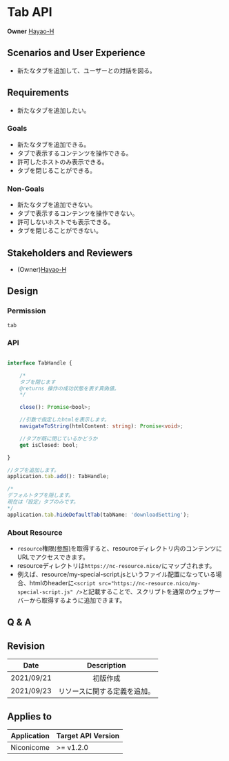 # Tab API

**Owner** [Hayao-H](https://github.com/Hayao-H)

## Scenarios and User Experience
- 新たなタブを追加して、ユーザーとの対話を図る。

## Requirements
-  新たなタブを追加したい。

### Goals
- 新たなタブを追加できる。
- タブで表示するコンテンツを操作できる。
- 許可したホストのみ表示できる。
- タブを閉じることができる。

### Non-Goals
- 新たなタブを追加できない。
- タブで表示するコンテンツを操作できない。
- 許可しないホストでも表示できる。
- タブを閉じることができない。

## Stakeholders and Reviewers
- (Owner)[Hayao-H](https://github.com/Hayao-H)

## Design

### Permission
```tab```

### API
```TypeScript

interface TabHandle {

    /*
    タブを閉じます
    @returns 操作の成功状態を表す真偽値。
    */

    close(): Promise<bool>;

    //引数で指定したhtmlを表示します。
    navigateToString(htmlContent: string): Promise<void>; 

    //タブが既に閉じているかどうか
    get isClosed: bool;

}

//タブを追加します。
application.tab.add(): TabHandle;

/*
デフォルトタブを隠します。
現在は「設定」タブのみです。
*/
application.tab.hideDefaultTab(tabName: 'downloadSetting');

```

### About Resource
- ```resource```権限[(参照)](../resource/resource-api.md#permission)を取得すると、resourceディレクトリ内のコンテンツにURLでアクセスできます。
- resourceディレクトリは```https://nc-resource.nico/```にマップされます。
- 例えば、resource/my-special-script.jsというファイル配置になっている場合、htmlのheaderに```<script src="https://nc-resource.nico/my-special-script.js" />```と記載することで、スクリプトを通常のウェブサーバーから取得するように追加できます。


## Q & A

## Revision
Date | Description
:---:| :---:
2021/09/21 | 初版作成
2021/09/23 | リソースに関する定義を追加。

## Applies to
Application | Target API Version
:--: | --
Niconicome | >= v1.2.0